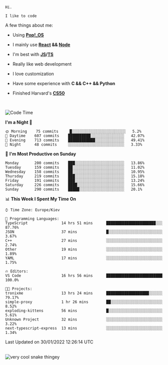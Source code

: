 ```
Hi.

I like to code
```

A few things about me:

-   Using **[Pop!\_OS](https://pop.system76.com/)**

-   I mainly use **[React](https://reactjs.org/) && [Node](https://nodejs.org/en/)**

-   I'm best with **[JS](https://www.javascript.com/)/[TS](https://www.typescriptlang.org/)**

-   Really like web development

-   I love customization

-   Have some experience with **C && C++ && Python**

-   Finished Harvard's **[CS50](https://cs50.harvard.edu)**

<br>

<!--START_SECTION:waka-->
![Code Time](http://img.shields.io/badge/Code%20Time-300%20hrs%2047%20mins-blue)

**I'm a Night 🦉** 

```text
🌞 Morning    75 commits     █░░░░░░░░░░░░░░░░░░░░░░░░   5.2% 
🌆 Daytime    607 commits    ██████████░░░░░░░░░░░░░░░   42.07% 
🌃 Evening    713 commits    ████████████░░░░░░░░░░░░░   49.41% 
🌙 Night      48 commits     ░░░░░░░░░░░░░░░░░░░░░░░░░   3.33%

```
📅 **I'm Most Productive on Sunday** 

```text
Monday       200 commits    ███░░░░░░░░░░░░░░░░░░░░░░   13.86% 
Tuesday      159 commits    ██░░░░░░░░░░░░░░░░░░░░░░░   11.02% 
Wednesday    158 commits    ██░░░░░░░░░░░░░░░░░░░░░░░   10.95% 
Thursday     219 commits    ███░░░░░░░░░░░░░░░░░░░░░░   15.18% 
Friday       191 commits    ███░░░░░░░░░░░░░░░░░░░░░░   13.24% 
Saturday     226 commits    ████░░░░░░░░░░░░░░░░░░░░░   15.66% 
Sunday       290 commits    █████░░░░░░░░░░░░░░░░░░░░   20.1%

```


📊 **This Week I Spent My Time On** 

```text
⌚︎ Time Zone: Europe/Kiev

💬 Programming Languages: 
TypeScript               14 hrs 51 mins      ██████████████████████░░░   87.76% 
JSON                     37 mins             █░░░░░░░░░░░░░░░░░░░░░░░░   3.67% 
C++                      27 mins             ░░░░░░░░░░░░░░░░░░░░░░░░░   2.74% 
Other                    19 mins             ░░░░░░░░░░░░░░░░░░░░░░░░░   1.89% 
YAML                     17 mins             ░░░░░░░░░░░░░░░░░░░░░░░░░   1.75%

🔥 Editors: 
VS Code                  16 hrs 56 mins      █████████████████████████   100.0%

🐱‍💻 Projects: 
tronixme                 13 hrs 24 mins      ███████████████████░░░░░░   79.17% 
simple-proxy             1 hr 26 mins        ██░░░░░░░░░░░░░░░░░░░░░░░   8.52% 
exploding-kittens        56 mins             █░░░░░░░░░░░░░░░░░░░░░░░░   5.61% 
Unknown Project          32 mins             ░░░░░░░░░░░░░░░░░░░░░░░░░   3.22% 
next-typescript-express  13 mins             ░░░░░░░░░░░░░░░░░░░░░░░░░   1.34%

```


 Last Updated on 30/01/2022 12:26:14 UTC
<!--END_SECTION:waka-->

<br>

<img title="" src="https://raw.githubusercontent.com/Trunkelis/Trunkelis/output/github-contribution-grid-snake.svg" alt="very cool snake thingey" data-align="left">
